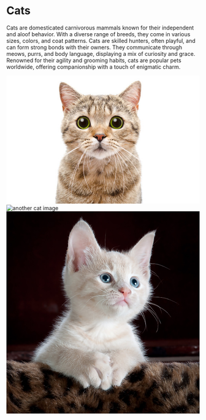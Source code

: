 # Cats

Cats are domesticated carnivorous mammals known for their independent and aloof behavior. With a diverse range of breeds, they come in various sizes, colors, and coat patterns. Cats are skilled hunters, often playful, and can form strong bonds with their owners. They communicate through meows, purrs, and body language, displaying a mix of curiosity and grace. Renowned for their agility and grooming habits, cats are popular pets worldwide, offering companionship with a touch of enigmatic charm.

<img src = "/assets/cat1.jpg" alt = "cat image">
<img src = "/assets/cat2.avif" alt = "another cat image">
<img src = "/assets/kitty-cat-kitten-pet.jpeg" alt = "kittens image">
